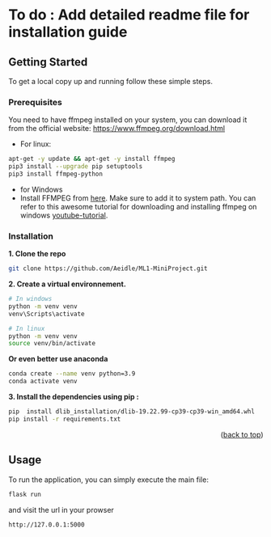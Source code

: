 # To do : Add detailed readme file for installation guide

## Getting Started

To get a local copy up and running follow these simple steps.

### Prerequisites

You need to have ffmpeg installed on your system, you can download it from the official website: https://www.ffmpeg.org/download.html

* For linux:
```bash
apt-get -y update && apt-get -y install ffmpeg
pip3 install --upgrade pip setuptools
pip3 install ffmpeg-python
```

* for Windows
* Install FFMPEG from [here](https://www.ffmpeg.org/download.html). Make sure to add it to system path. You can refer to this awesome tutorial for downloading and installing ffmpeg on windows [youtube-tutorial](https://www.youtube.com/watch?v=jZLqNocSQDM).

### Installation

**1. Clone the repo**
```bash
git clone https://github.com/Aeidle/ML1-MiniProject.git
```
**2. Create a virtual environnement.**

```bash
# In windows
python -m venv venv
venv\Scripts\activate
```

```bash
# In linux
python -m venv venv
source venv/bin/activate
```

**Or even better use anaconda**

```bash
conda create --name venv python=3.9
conda activate venv
```

**3. Install the dependencies using pip :**
```bash 
pip  install dlib_installation/dlib-19.22.99-cp39-cp39-win_amd64.whl
pip install -r requirements.txt
```
<p align="right">(<a href="#readme-top">back to top</a>)</p>

## Usage

To run the application, you can simply execute the main file:

```bash
flask run
```

and visit the url in your prowser

```bash
http://127.0.0.1:5000
```